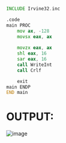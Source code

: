 ```asm
INCLUDE Irvine32.inc

.code
main PROC
    mov ax, -128        
    movsx eax, ax       
    
    movzx eax, ax       
    shl eax, 16         
    sar eax, 16         
    call WriteInt       
    call Crlf

    exit
main ENDP
END main
```

# OUTPUT:
![image](https://github.com/user-attachments/assets/c63f97be-1fe5-4584-a545-adca02abe059)
